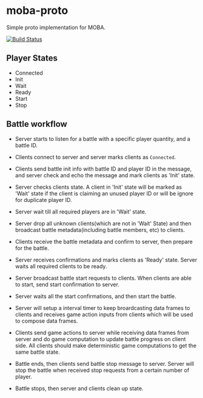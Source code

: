 # moba-proto
Simple proto implementation for MOBA.

[![Build Status][travis-image]][travis-url]


## Player States
+ Connected
+ Init
+ Wait
+ Ready
+ Start
+ Stop


## Battle workflow

+ Server starts to listen for a battle with a specific player quantity, and a battle ID.

+ Clients connect to server and server marks clients as `Connected`.

+ Clients send battle init info  with battle ID and player ID in the message, and server check and echo the message and mark clients as 'Init' state.

+ Server checks clients state. A client in 'Init' state will be marked as 'Wait' state if the client is claiming an unused player ID or will be ignore for duplicate player ID. 

+ Server wait till all required players are in 'Wait' state. 

+ Server drop all unknown clients(which are not in 'Wait' State) and then broadcast battle metadata(including battle members, etc) to clients. 

+ Clients receive the battle metadata and confirm to server, then prepare for the battle.

+ Server receives confirmations and marks clients as 'Ready' state. Server waits all required clients to be ready.

+ Server broadcast battle start requests to clients. When clients are able to start, send start confirmation to server.

+ Server waits all the start confirmations, and then start the battle.

+ Server will setup a interval timer to keep broardcasting data frames to clients and receives game action inputs from clients which will be used to compose data frames.

+ Clients send game actions to server while receiving data frames from server and do game computation to update battle progress on client side. All clients should make deterministic game computations to get the same battle state.

+ Battle ends, then clients send battle stop message to server. Server will stop the battle when received stop requests from a certain number of player.

+ Battle stops, then server and clients clean up state.


[travis-image]: https://img.shields.io/travis/devfans/moba-proto/master.svg
[travis-url]: https://travis-ci.org/devfans/moba-proto


